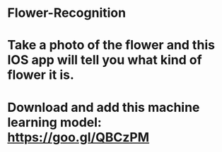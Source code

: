 # Flower-Recognition
# Take a photo of the flower and this IOS app will tell you what kind of flower it is.
# Download and add this machine learning model: https://goo.gl/QBCzPM
